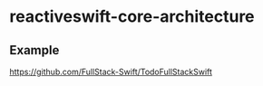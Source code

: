 # reactiveswift-core-architecture

## Example

https://github.com/FullStack-Swift/TodoFullStackSwift
